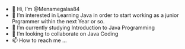 - 👋 Hi, I’m @Menamegalaa84
- 👀 I’m interested in Learning Java in order to start working as a junior Prgrammer within the next Year or so.
- 🌱 I’m currently studying Introduction to Java Programming
- 💞️ I’m looking to collaborate on Java Coding
- 📫 How to reach me ...

<!---
Menamegalaa84/Menamegalaa84 is a ✨ special ✨ repository because its `README.md` (this file) appears on your GitHub profile.
You can click the Preview link to take a look at your changes.
--->
